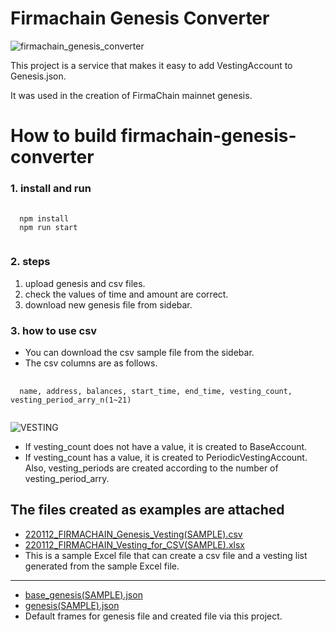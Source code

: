 # Firmachain Genesis Converter


![firmachain_genesis_converter](https://user-images.githubusercontent.com/93243647/148916414-f5d8989e-7fdf-42fa-8cad-25e85f7e70f6.png)

This project is a service that makes it easy to add VestingAccount to Genesis.json. 

It was used in the creation of FirmaChain mainnet genesis.

How to build firmachain-genesis-converter
=========================================
### 1. install and run
<pre>
  <code>
  npm install
  npm run start
  </code>
</pre>

### 2. steps
1. upload genesis and csv files.
2. check the values of time and amount are correct.
3. download new genesis file from sidebar.

### 3. how to use csv
* You can download the csv sample file from the sidebar.
* The csv columns are as follows.
<pre>
  <code>
  name, address, balances, start_time, end_time, vesting_count, vesting_period_arry_n(1~21)
  </code>
</pre>
![VESTING](https://user-images.githubusercontent.com/93243647/149111407-5074cfb4-dbed-4df5-9f7b-d990983ea27d.png)
* If vesting_count does not have a value, it is created to BaseAccount.
* If vesting_count has a value, it is created to PeriodicVestingAccount. Also, vesting_periods are created according to the number of vesting_period_arry.

The files created as examples are attached
------------------------------------------
* <a href="https://github.com/FirmaChain/firmachain-genesis-converter/blob/master/sample/220112_FIRMACHAIN_Genesis_Vesting(SAMPLE).csv">220112_FIRMACHAIN_Genesis_Vesting(SAMPLE).csv</a>
* <a href="https://github.com/FirmaChain/firmachain-genesis-converter/blob/master/sample/220112_FIRMACHAIN_Vesting_for_CSV(SAMPLE).xlsx">220112_FIRMACHAIN_Vesting_for_CSV(SAMPLE).xlsx</a>
* This is a sample Excel file that can create a csv file and a vesting list generated from the sample Excel file.
------------------------------------------
* <a href="https://github.com/FirmaChain/firmachain-genesis-converter/blob/master/sample/base_genesis(SAMPLE).json">base_genesis(SAMPLE).json</a>
* <a href="https://github.com/FirmaChain/firmachain-genesis-converter/blob/master/sample/genesis(SAMPLE).json">genesis(SAMPLE).json</a>
* Default frames for genesis file and created file via this project.

